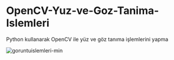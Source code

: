 # OpenCV-Yuz-ve-Goz-Tanima-Islemleri
Python kullanarak OpenCV ile yüz ve göz tanıma işlemlerini yapma


![goruntuislemleri-min](https://user-images.githubusercontent.com/25087769/52141718-a8621d00-2667-11e9-8de1-9ee6191c8548.gif)
